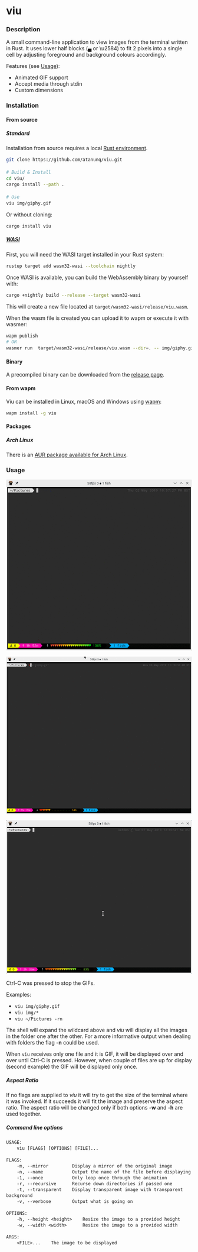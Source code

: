 # viu

### Description
A small command-line application to view images from the terminal written in Rust.
It uses lower half blocks (▄ or \u2584) to fit 2 pixels into a single cell by adjusting foreground and background colours accordingly.


Features (see [Usage](#usage)):
- Animated GIF support
- Accept media through stdin
- Custom dimensions

### Installation

#### From source

##### Standard
Installation from source requires a local [Rust environment](https://www.rust-lang.org/tools/install).

```bash
git clone https://github.com/atanunq/viu.git

# Build & Install
cd viu/
cargo install --path .

# Use
viu img/giphy.gif
```
Or without cloning:
```bash
cargo install viu
```

##### [WASI](https://github.com/wasmerio/wasmer)
First, you will need the WASI target installed in your Rust system:

```bash
rustup target add wasm32-wasi --toolchain nightly
```

Once WASI is available, you can build the WebAssembly binary by yourself with:

```bash
cargo +nightly build --release --target wasm32-wasi
```

This will create a new file located at `target/wasm32-wasi/release/viu.wasm`.

When the wasm file is created you can upload it to wapm or execute it with wasmer:

```bash
wapm publish
# OR
wasmer run  target/wasm32-wasi/release/viu.wasm --dir=. -- img/giphy.gif
```

#### Binary
A precompiled binary can be downloaded from the [release page](https://www.github.com/atanunq/viu/releases/latest).

#### From wapm

Viu can be installed in Linux, macOS and Windows using [wapm](https://wapm.io/):

```bash
wapm install -g viu
```

#### Packages

##### Arch Linux
There is an [AUR package available for Arch Linux](https://aur.archlinux.org/packages/viu/).

### Usage
![Demo](img/demo.gif)


![Demo](img/gifdemo.gif)


![Demo](img/curldemo.gif)


Ctrl-C was pressed to stop the GIFs.


Examples:

- `viu img/giphy.gif`
- `viu img/*`
- `viu ~/Pictures -rn`


The shell will expand the wildcard above and *viu* will display all the images in the folder one after the other. For a more informative output when dealing with folders the flag **-n** could be used.

When `viu` receives only one file and it is GIF, it will be displayed over and over until Ctrl-C is pressed. However, when couple of files are up for display (second example) the GIF will be displayed only once.

##### Aspect Ratio
If no flags are supplied to *viu* it will try to get the size of the terminal where it was invoked. If it succeeds it will fit the image and preserve the aspect ratio. The aspect ratio will be changed only if both options **-w** and **-h** are used together.

##### Command line options
```
USAGE:
    viu [FLAGS] [OPTIONS] [FILE]...

FLAGS:
    -m, --mirror         Display a mirror of the original image
    -n, --name           Output the name of the file before displaying
    -1, --once           Only loop once through the animation
    -r, --recursive      Recurse down directories if passed one
    -t, --transparent    Display transparent image with transparent background
    -v, --verbose        Output what is going on

OPTIONS:
    -h, --height <height>    Resize the image to a provided height
    -w, --width <width>      Resize the image to a provided width

ARGS:
    <FILE>...    The image to be displayed
```
